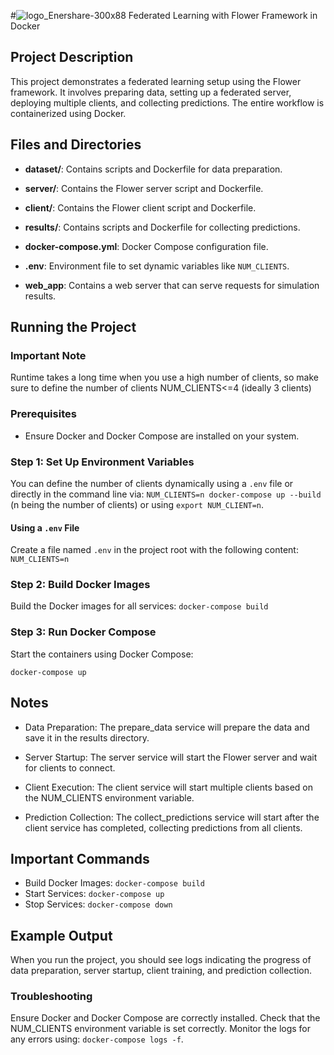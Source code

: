 #![logo_Enershare-300x88](https://github.com/user-attachments/assets/3acef38f-45d5-4bf5-9142-08c73d73718f)
 Federated Learning with Flower Framework in Docker

## Project Description

This project demonstrates a federated learning setup using the Flower framework. It involves preparing data, setting up a federated server, deploying multiple clients, and collecting predictions. The entire workflow is containerized using Docker.

## Files and Directories

- **dataset/**: Contains scripts and Dockerfile for data preparation.
- **server/**: Contains the Flower server script and Dockerfile.
- **client/**: Contains the Flower client script and Dockerfile.
- **results/**: Contains scripts and Dockerfile for collecting predictions.
- **docker-compose.yml**: Docker Compose configuration file.
- **.env**: Environment file to set dynamic variables like `NUM_CLIENTS`.

- **web_app**: Contains a web server that can serve requests for simulation results.

## Running the Project

### Important Note

Runtime takes a long time when you use a high number of clients, so make sure to define the number of clients NUM_CLIENTS<=4 (ideally 3 clients)

### Prerequisites

- Ensure Docker and Docker Compose are installed on your system.

### Step 1: Set Up Environment Variables

You can define the number of clients dynamically using a `.env` file or directly in the command line via:  `NUM_CLIENTS=n docker-compose up --build` (n being the number of clients)
or using `export NUM_CLIENT=n`.

#### Using a `.env` File

Create a file named `.env` in the project root with the following content:
`NUM_CLIENTS=n`

### Step 2: Build Docker Images

Build the Docker images for all services:
`docker-compose build`

### Step 3: Run Docker Compose

Start the containers using Docker Compose:

`docker-compose up`

## Notes

- Data Preparation: The prepare_data service will prepare the data and save it in the results directory.

- Server Startup: The server service will start the Flower server and wait for clients to connect.

- Client Execution: The client service will start multiple clients based on the NUM_CLIENTS environment variable.

- Prediction Collection: The collect_predictions service will start after the client service has completed, collecting predictions from all clients.

## Important Commands

- Build Docker Images: `docker-compose build`
- Start Services: `docker-compose up`
- Stop Services: `docker-compose down`

## Example Output

When you run the project, you should see logs indicating the progress of data preparation, server startup, client training, and prediction collection.

### Troubleshooting

Ensure Docker and Docker Compose are correctly installed.
Check that the NUM_CLIENTS environment variable is set correctly.
Monitor the logs for any errors using: `docker-compose logs -f`.
